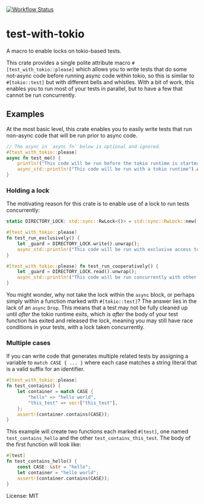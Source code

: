 [![Workflow Status](https://github.com/droundy/test-with-tokio/workflows/rust/badge.svg)](https://github.com/droundy/test-with-tokio/actions?query=workflow%3A%22rust%22)

# test-with-tokio

A macro to enable locks on tokio-based tests.

This crate provides a single polite attribute macro
`#[test_with_tokio::please]` which allows you to write tests that do some
not-async code before running async code within tokio, so this is similar to
`#[tokio::test]` but with different bells and whistles. With a bit of work,
this enables you to run most of your tests in parallel, but to have a few
that cannot be run concurrently.

## Examples

At the most basic level, this crate enables you to easily write tests that
run non-async code that will be run prior to async code.
```rust
// The async in `async fn` below is optional and ignored.
#[test_with_tokio::please]
async fn test_me() {
    println!("This code will be run before the tokio runtime is started.");
    async_std::println!("This code will be run with a tokio runtime").await;
}
```
### Holding a lock
The motivating reason for this crate is to enable use of a lock to run tests
concurrently:
```rust
static DIRECTORY_LOCK: std::sync::RwLock<()> = std::sync::RwLock::new(());

#[test_with_tokio::please]
fn test_run_exclusively() {
    let _guard = DIRECTORY_LOCK.write().unwrap();
    async_std::println!("This code will be run with exclusive access to the directory.").await;
}

#[test_with_tokio::please] fn test_run_cooperatively() {
    let _guard = DIRECTORY_LOCK.read().unwrap();
    async_std::println!("This code will be run concurrently with other cooperative tests..").await;
}
```
You might wonder, why not take the lock within the `async` block, or perhaps
simply within a function marked with `#[tokio::test]`? The answer lies in
the lack of an `async` `Drop`.  This means that a test may not be fully
cleaned up until *after*  the tokio runtime exits, which is *after* the body
of your test function has exited and released the lock, meaning you may
still have race conditions in your tests, with a lock taken concurrently.

### Multiple cases

If you can write code that generates multiple related tests by assigning a
variable to `match CASE { ... }` where each case matches a string literal
that is a valid suffix for an identifier.
```rust
#[test_with_tokio::please]
fn test_contains() {
    let container = match CASE {
        "hello" => "hello world",
        "this_test" => vec!["this_test"],
    };
    assert!(container.contains(CASE));
}
```
This example will create two functions each marked `#[test]`, one named
`test_contains_hello` and the other `test_contains_this_test`.  The body of
the first function will look like:
```rust
#[test]
fn test_contains_hello() {
    const CASE: &str = "hello";
    let container = "hello world";
    assert!(container.contains(CASE));
}
```


License: MIT
